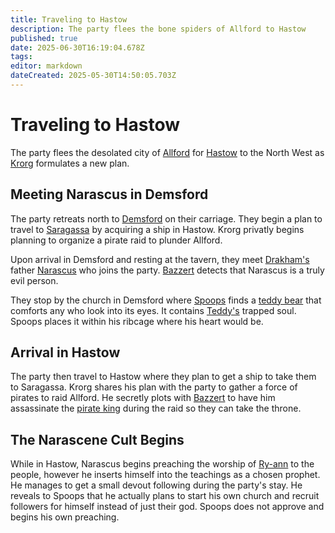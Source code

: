 ```yaml
---
title: Traveling to Hastow
description: The party flees the bone spiders of Allford to Hastow
published: true
date: 2025-06-30T16:19:04.678Z
tags: 
editor: markdown
dateCreated: 2025-05-30T14:50:05.703Z
---
```


# Traveling to Hastow
The party flees the desolated city of [Allford](/locations/Mardun/Allford) for [Hastow](/locations/Mardun/Hastow) to the North West as [Krorg](/characters/krorg) formulates a new plan.


## Meeting Narascus in Demsford
The party retreats north to [Demsford](/locations/Mardun/demsford) on their carriage. They begin a plan to travel to [Saragassa](/locations/Mardun/Saragassa) by acquiring a ship in Hastow. Krorg privatly begins planning to organize a pirate raid to plunder Allford.

Upon arrival in Demsford and resting at the tavern, they meet [Drakham's](/characters/drakham) father [Narascus](/characters/Narascus) who joins the party. [Bazzert](/characters/bazzert) detects that Narascus is a truly evil person.

They stop by the church in Demsford where [Spoops](/characters/spoops) finds a [teddy bear](/items/Teddy-Bear-Heart) that comforts any who look into its eyes. It contains [Teddy's](/characters/teddy) trapped soul. Spoops places it within his ribcage where his heart would be.


## Arrival in Hastow
The party then travel to Hastow where they plan to get a ship to take them to Saragassa. Krorg shares his plan with the party to gather a force of pirates to raid Allford. He secretly plots with [Bazzert](/characters/bazzert) to have him assassinate the [pirate king](/characters/pirate-king) during the raid so they can take the throne.



## The Narascene Cult Begins
While in Hastow, Narascus begins preaching the worship of [Ry-ann](/characters/spoops) to the people, however he inserts himself into the teachings as a chosen prophet. He manages to get a small devout following during the party's stay. He reveals to Spoops that he actually plans to start his own church and recruit followers for himself instead of just their god. Spoops does not approve and begins his own preaching.